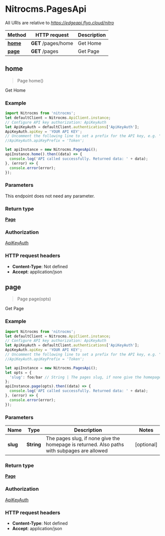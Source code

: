 # Nitrocms.PagesApi

All URIs are relative to *https://edgeapi.flyo.cloud/nitro*

Method | HTTP request | Description
------------- | ------------- | -------------
[**home**](PagesApi.md#home) | **GET** /pages/home | Get Home
[**page**](PagesApi.md#page) | **GET** /pages | Get Page



## home

> Page home()

Get Home

### Example

```javascript
import Nitrocms from 'nitrocms';
let defaultClient = Nitrocms.ApiClient.instance;
// Configure API key authorization: ApiKeyAuth
let ApiKeyAuth = defaultClient.authentications['ApiKeyAuth'];
ApiKeyAuth.apiKey = 'YOUR API KEY';
// Uncomment the following line to set a prefix for the API key, e.g. "Token" (defaults to null)
//ApiKeyAuth.apiKeyPrefix = 'Token';

let apiInstance = new Nitrocms.PagesApi();
apiInstance.home().then((data) => {
  console.log('API called successfully. Returned data: ' + data);
}, (error) => {
  console.error(error);
});

```

### Parameters

This endpoint does not need any parameter.

### Return type

[**Page**](Page.md)

### Authorization

[ApiKeyAuth](../README.md#ApiKeyAuth)

### HTTP request headers

- **Content-Type**: Not defined
- **Accept**: application/json


## page

> Page page(opts)

Get Page

### Example

```javascript
import Nitrocms from 'nitrocms';
let defaultClient = Nitrocms.ApiClient.instance;
// Configure API key authorization: ApiKeyAuth
let ApiKeyAuth = defaultClient.authentications['ApiKeyAuth'];
ApiKeyAuth.apiKey = 'YOUR API KEY';
// Uncomment the following line to set a prefix for the API key, e.g. "Token" (defaults to null)
//ApiKeyAuth.apiKeyPrefix = 'Token';

let apiInstance = new Nitrocms.PagesApi();
let opts = {
  'slug': foo/bar // String | The pages slug, if none give the homepage is returned. Also paths with subpages are allowed
};
apiInstance.page(opts).then((data) => {
  console.log('API called successfully. Returned data: ' + data);
}, (error) => {
  console.error(error);
});

```

### Parameters


Name | Type | Description  | Notes
------------- | ------------- | ------------- | -------------
 **slug** | **String**| The pages slug, if none give the homepage is returned. Also paths with subpages are allowed | [optional] 

### Return type

[**Page**](Page.md)

### Authorization

[ApiKeyAuth](../README.md#ApiKeyAuth)

### HTTP request headers

- **Content-Type**: Not defined
- **Accept**: application/json

